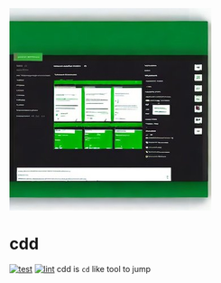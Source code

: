 ![cdd](./logo.jpg)

# cdd

[![test](https://github.com/koooyooo/cdd/actions/workflows/test.yaml/badge.svg)](https://github.com/koooyooo/cdd/actions/workflows/test.yaml)
[![lint](https://github.com/koooyooo/cdd/actions/workflows/lint.yaml/badge.svg)](https://github.com/koooyooo/cdd/actions/workflows/lint.yaml)
cdd is `cd` like tool to jump